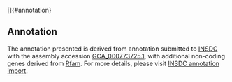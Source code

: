 []{#annotation}

Annotation
----------

The annotation presented is derived from annotation submitted to
[INSDC](http://www.insdc.org) with the assembly accession
[GCA\_000773725.1](http://www.ebi.ac.uk/ena/data/view/GCA_000773725.1),
with additional non-coding genes derived from
[Rfam](http://rfam.xfam.org/). For more details, please visit [INSDC
annotation
import](http://ensemblgenomes.org/info/data/insdc_annotation).
